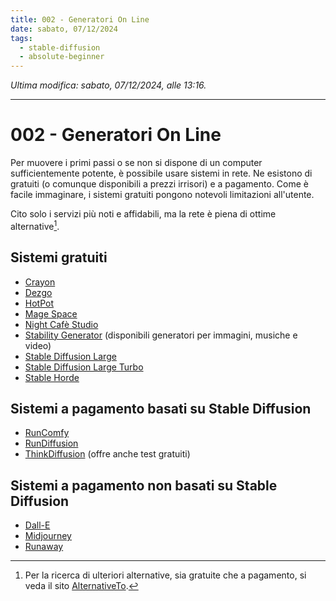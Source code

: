 ```yaml
---
title: 002 - Generatori On Line
date: sabato, 07/12/2024
tags:
  - stable-diffusion
  - absolute-beginner
---
```


*Ultima modifica: sabato, 07/12/2024, alle 13:16.*

---

# 002 - Generatori On Line

Per muovere i primi passi o se non si dispone di un computer sufficientemente potente, è possibile usare sistemi in rete. Ne esistono di gratuiti (o comunque disponibili a prezzi irrisori) e a pagamento. Come è facile immaginare, i sistemi gratuiti pongono notevoli limitazioni all'utente.

Cito solo i servizi più noti e affidabili, ma la rete è piena di ottime alternative[^1].

## Sistemi gratuiti

- [Crayon](https://www.craiyon.com/)
- [Dezgo](https://dezgo.com/text2image/sdxl)
- [HotPot](https://hotpot.ai/art-generator)
- [Mage Space](https://www.mage.space/)
- [Night Cafè Studio](https://creator.nightcafe.studio/)
- [Stability Generator](https://stability.ai/) (disponibili generatori per immagini, musiche e video)
- [Stable Diffusion Large](https://huggingface.co/spaces/stabilityai/stable-diffusion-3.5-large)
- [Stable Diffusion Large Turbo](https://huggingface.co/spaces/stabilityai/stable-diffusion-3.5-large-turbo)
- [Stable Horde](https://aqualxx.github.io/stable-ui/)

## Sistemi a pagamento basati su Stable Diffusion

- [RunComfy](https://www.runcomfy.com/it/comfyui-web)
- [RunDiffusion](https://rundiffusion.com/)
- [ThinkDiffusion](https://www.thinkdiffusion.com/) (offre anche test gratuiti)

## Sistemi a pagamento non basati su Stable Diffusion

- [Dall-E](https://openai.com/dall-e-3)
- [Midjourney](https://www.midjourney.com/)
- [Runaway](https://runwayml.com/)

[^1]:  Per la ricerca di ulteriori alternative, sia gratuite che a pagamento, si veda il sito [AlternativeTo](https://alternativeto.net/).